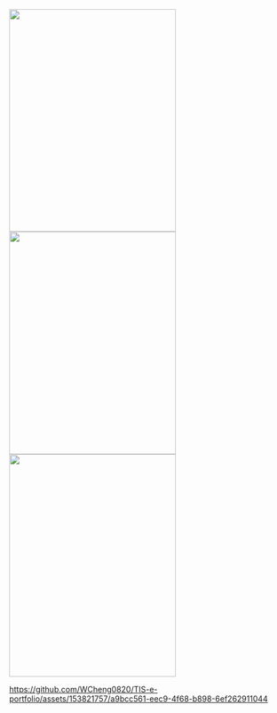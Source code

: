 
<img src="https://github.com/WCheng0820/TIS-e-portfolio/assets/153821757/c6511334-9504-41e8-b954-d06298a61910" width="300" height="400" />

<img src="https://github.com/WCheng0820/TIS-e-portfolio/assets/153821757/f3818332-8231-410c-b19f-5c5b8b487912" width="300" height="400" />

<img src="https://github.com/WCheng0820/TIS-e-portfolio/assets/153821757/17859847-304b-42c2-8cba-d5be21e3db57" width="300" height="400" />


https://github.com/WCheng0820/TIS-e-portfolio/assets/153821757/a9bcc561-eec9-4f68-b898-6ef262911044

